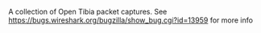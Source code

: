 A collection of Open Tibia packet captures.
See https://bugs.wireshark.org/bugzilla/show_bug.cgi?id=13959 for more info
